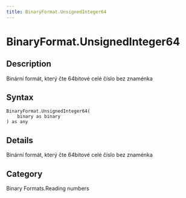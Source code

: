 ```yaml
---
title: BinaryFormat.UnsignedInteger64
---
```


# BinaryFormat.UnsignedInteger64


## Description

Binární formát, který čte 64bitové celé číslo bez znaménka


## Syntax

```powerquery
BinaryFormat.UnsignedInteger64(
    binary as binary
) as any
```


## Details

Binární formát, který čte 64bitové celé číslo bez znaménka



## Category
Binary Formats.Reading numbers
